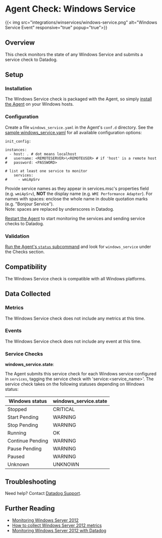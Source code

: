 # Agent Check: Windows Service
{{< img src="integrations/winservices/windows-service.png" alt="Windows Service Event" responsive="true" popup="true">}}
## Overview

This check monitors the state of any Windows Service and submits a service check to Datadog.

## Setup
### Installation

The Windows Service check is packaged with the Agent, so simply [install the Agent](https://app.datadoghq.com/account/settings#agent) on your Windows hosts.

### Configuration

Create a file `windows_service.yaml` in the Agent's `conf.d` directory. See the [sample windows_service.yaml](https://github.com/DataDog/integrations-core/blob/master/windows_service/conf.yaml.example) for all available configuration options:

```
init_config:

instances:
  - host: . # dot means localhost
#   username: <REMOTESERVER>\<REMOTEUSER> # if 'host' is a remote host
#   password: <PASSWORD>

# list at least one service to monitor
    services:
#     - wmiApSrv
```

Provide service names as they appear in services.msc's properties field (e.g. `wmiApSrv`), **NOT** the display name (e.g. `WMI Performance Adapter`). For names with spaces: enclose the whole name in double quotation marks (e.g. "Bonjour Service").  
Note: spaces are replaced by underscores in Datadog.

[Restart the Agent](https://docs.datadoghq.com/agent/faq/agent-commands/#start-stop-restart-the-agent) to start monitoring the services and sending service checks to Datadog.

### Validation

[Run the Agent's `status` subcommand](https://docs.datadoghq.com/agent/faq/agent-commands/#agent-status-and-information) and look for `windows_service` under the Checks section.

## Compatibility

The Windows Service check is compatible with all Windows platforms.

## Data Collected
### Metrics

The Windows Service check does not include any metrics at this time.

### Events
The Windows Service check does not include any event at this time.

### Service Checks
**windows_service.state**:

The Agent submits this service check for each Windows service configured in `services`, tagging the service check with 'service:<service_name>'. The service check takes on the following statuses depending on Windows status:

|Windows status|windows_service.state|
|---|---|
|Stopped|CRITICAL|
|Start Pending|WARNING|
|Stop Pending|WARNING|
|Running|OK|
|Continue Pending|WARNING|
|Pause Pending|WARNING|
|Paused|WARNING|
|Unknown|UNKNOWN|

## Troubleshooting
Need help? Contact [Datadog Support](http://docs.datadoghq.com/help/).

## Further Reading

* [Monitoring Windows Server 2012](https://www.datadoghq.com/blog/monitoring-windows-server-2012/)
* [How to collect Windows Server 2012 metrics](https://www.datadoghq.com/blog/collect-windows-server-2012-metrics/)
* [Monitoring Windows Server 2012 with Datadog](https://www.datadoghq.com/blog/windows-server-monitoring/)
